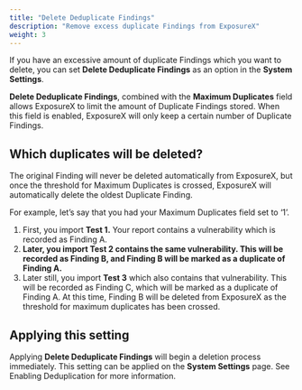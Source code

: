 ```yaml
---
title: "Delete Deduplicate Findings"
description: "Remove excess duplicate Findings from ExposureX"
weight: 3
---
```


If you have an excessive amount of duplicate Findings which you want to delete, you can set **Delete Deduplicate Findings** as an option in the **System Settings**.

**Delete Deduplicate Findings**, combined with the **Maximum Duplicates** field allows ExposureX to limit the amount of Duplicate Findings stored. When this field is enabled, ExposureX will only keep a certain number of Duplicate Findings.

## Which duplicates will be deleted?

The original Finding will never be deleted automatically from ExposureX, but once the threshold for Maximum Duplicates is crossed, ExposureX will automatically delete the oldest Duplicate Finding.

For example, let’s say that you had your Maximum Duplicates field set to ‘1’.

1. First, you import **Test 1\.** Your report contains a vulnerability which is recorded as Finding A.
2. **Later, you import Test 2 contains the same vulnerability. This will be recorded as Finding B, and Finding B will be marked as a duplicate of Finding A.**
3. Later still, you import **Test 3** which also contains that vulnerability. This will be recorded as Finding C, which will be marked as a duplicate of Finding A. At this time, Finding B will be deleted from ExposureX as the threshold for maximum duplicates has been crossed.

## Applying this setting

Applying **Delete Deduplicate Findings** will begin a deletion process immediately. This setting can be applied on the **System Settings** page. See Enabling Deduplication for more information.
